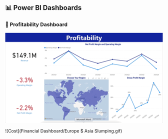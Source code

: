 ## 📊 Power BI Dashboards


### 🔹 Profitability Dashboard
![Profitability Dashboard](Profitability.gif)


![Cost](Financial Dashboard/Europe $ Asia Slumping.gif)

